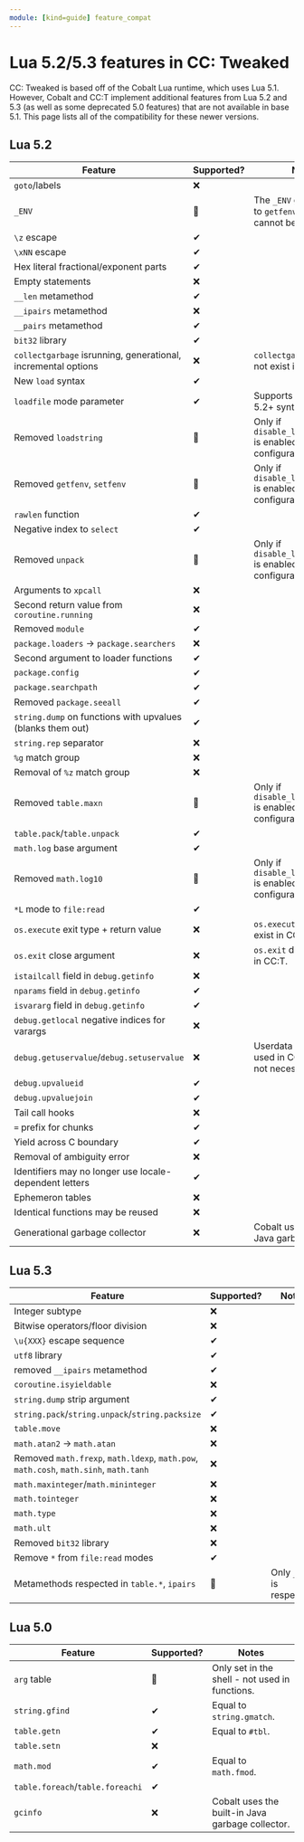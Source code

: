 ```yaml
---
module: [kind=guide] feature_compat
---
```


# Lua 5.2/5.3 features in CC: Tweaked
CC: Tweaked is based off of the Cobalt Lua runtime, which uses Lua 5.1. However, Cobalt and CC:T implement additional features from Lua 5.2 and 5.3 (as well as some deprecated 5.0 features) that are not available in base 5.1. This page lists all of the compatibility for these newer versions.

## Lua 5.2
| Feature                                                       | Supported? | Notes                                                             |
|---------------------------------------------------------------|------------|-------------------------------------------------------------------|
| `goto`/labels                                                 | ❌         |                                                                   |
| `_ENV`                                                        | 🔶         | The `_ENV` global points to `getfenv()`, but it cannot be set.    |
| `\z` escape                                                   | ✔          |                                                                   |
| `\xNN` escape                                                 | ✔          |                                                                   |
| Hex literal fractional/exponent parts                         | ✔          |                                                                   |
| Empty statements                                              | ❌         |                                                                   |
| `__len` metamethod                                            | ✔          |                                                                   |
| `__ipairs` metamethod                                         | ❌         |                                                                   |
| `__pairs` metamethod                                          | ✔          |                                                                   |
| `bit32` library                                               | ✔          |                                                                   |
| `collectgarbage` isrunning, generational, incremental options | ❌         | `collectgarbage` does not exist in CC:T.                          |
| New `load` syntax                                             | ✔          |                                                                   |
| `loadfile` mode parameter                                     | ✔          | Supports both 5.1 and 5.2+ syntax.                                |
| Removed `loadstring`                                          | 🔶         | Only if `disable_lua51_features` is enabled in the configuration. |
| Removed `getfenv`, `setfenv`                                  | 🔶         | Only if `disable_lua51_features` is enabled in the configuration. |
| `rawlen` function                                             | ✔          |                                                                   |
| Negative index to `select`                                    | ✔          |                                                                   |
| Removed `unpack`                                              | 🔶         | Only if `disable_lua51_features` is enabled in the configuration. |
| Arguments to `xpcall`                                         | ❌         |                                                                   |
| Second return value from `coroutine.running`                  | ❌         |                                                                   |
| Removed `module`                                              | ✔          |                                                                   |
| `package.loaders` -> `package.searchers`                      | ❌         |                                                                   |
| Second argument to loader functions                           | ✔          |                                                                   |
| `package.config`                                              | ✔          |                                                                   |
| `package.searchpath`                                          | ✔          |                                                                   |
| Removed `package.seeall`                                      | ✔          |                                                                   |
| `string.dump` on functions with upvalues (blanks them out)    | ✔          |                                                                   |
| `string.rep` separator                                        | ❌         |                                                                   |
| `%g` match group                                              | ❌         |                                                                   |
| Removal of `%z` match group                                   | ❌         |                                                                   |
| Removed `table.maxn`                                          | 🔶         | Only if `disable_lua51_features` is enabled in the configuration. |
| `table.pack`/`table.unpack`                                   | ✔          |                                                                   |
| `math.log` base argument                                      | ✔          |                                                                   |
| Removed `math.log10`                                          | 🔶         | Only if `disable_lua51_features` is enabled in the configuration. |
| `*L` mode to `file:read`                                      | ✔          |                                                                   |
| `os.execute` exit type + return value                         | ❌         | `os.execute` does not exist in CC:T.                              |
| `os.exit` close argument                                      | ❌         | `os.exit` does not exist in CC:T.                                 |
| `istailcall` field in `debug.getinfo`                         | ❌         |                                                                   |
| `nparams` field in `debug.getinfo`                            | ✔          |                                                                   |
| `isvararg` field in `debug.getinfo`                           | ✔          |                                                                   |
| `debug.getlocal` negative indices for varargs                 | ❌         |                                                                   |
| `debug.getuservalue`/`debug.setuservalue`                     | ❌         | Userdata are rarely used in CC:T, so this is not necessary.       |
| `debug.upvalueid`                                             | ✔          |                                                                   |
| `debug.upvaluejoin`                                           | ✔          |                                                                   |
| Tail call hooks                                               | ❌         |                                                                   |
| `=` prefix for chunks                                         | ✔          |                                                                   |
| Yield across C boundary                                       | ✔          |                                                                   |
| Removal of ambiguity error                                    | ❌         |                                                                   |
| Identifiers may no longer use locale-dependent letters        | ✔          |                                                                   |
| Ephemeron tables                                              | ❌         |                                                                   |
| Identical functions may be reused                             | ❌         |                                                                   |
| Generational garbage collector                                | ❌         | Cobalt uses the built-in Java garbage collector.                  |

## Lua 5.3
| Feature                                                                               | Supported? | Notes                     |
|---------------------------------------------------------------------------------------|------------|---------------------------|
| Integer subtype                                                                       | ❌         |                           |
| Bitwise operators/floor division                                                      | ❌         |                           |
| `\u{XXX}` escape sequence                                                             | ✔          |                           |
| `utf8` library                                                                        | ✔          |                           |
| removed `__ipairs` metamethod                                                         | ✔          |                           |
| `coroutine.isyieldable`                                                               | ❌         |                           |
| `string.dump` strip argument                                                          | ✔          |                           |
| `string.pack`/`string.unpack`/`string.packsize`                                       | ✔          |                           |
| `table.move`                                                                          | ❌         |                           |
| `math.atan2` -> `math.atan`                                                           | ❌         |                           |
| Removed `math.frexp`, `math.ldexp`, `math.pow`, `math.cosh`, `math.sinh`, `math.tanh` | ❌         |                           |
| `math.maxinteger`/`math.mininteger`                                                   | ❌         |                           |
| `math.tointeger`                                                                      | ❌         |                           |
| `math.type`                                                                           | ❌         |                           |
| `math.ult`                                                                            | ❌         |                           |
| Removed `bit32` library                                                               | ❌         |                           |
| Remove `*` from `file:read` modes                                                     | ✔          |                           |
| Metamethods respected in `table.*`, `ipairs`                                          | 🔶         | Only `__lt` is respected. |

## Lua 5.0
| Feature                          | Supported? | Notes                                            |
|----------------------------------|------------|--------------------------------------------------|
| `arg` table                      | 🔶         | Only set in the shell - not used in functions.   |
| `string.gfind`                   | ✔          | Equal to `string.gmatch`.                        |
| `table.getn`                     | ✔          | Equal to `#tbl`.                                 |
| `table.setn`                     | ❌         |                                                  |
| `math.mod`                       | ✔          | Equal to `math.fmod`.                            |
| `table.foreach`/`table.foreachi` | ✔          |                                                  |
| `gcinfo`                         | ❌         | Cobalt uses the built-in Java garbage collector. |
